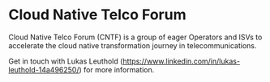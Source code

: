 # Cloud Native Telco Forum

Cloud Native Telco Forum (CNTF) is a group of eager Operators and ISVs to accelerate the cloud native transformation journey in telecommunications.

Get in touch with Lukas Leuthold (https://www.linkedin.com/in/lukas-leuthold-14a496250/) for more information.
